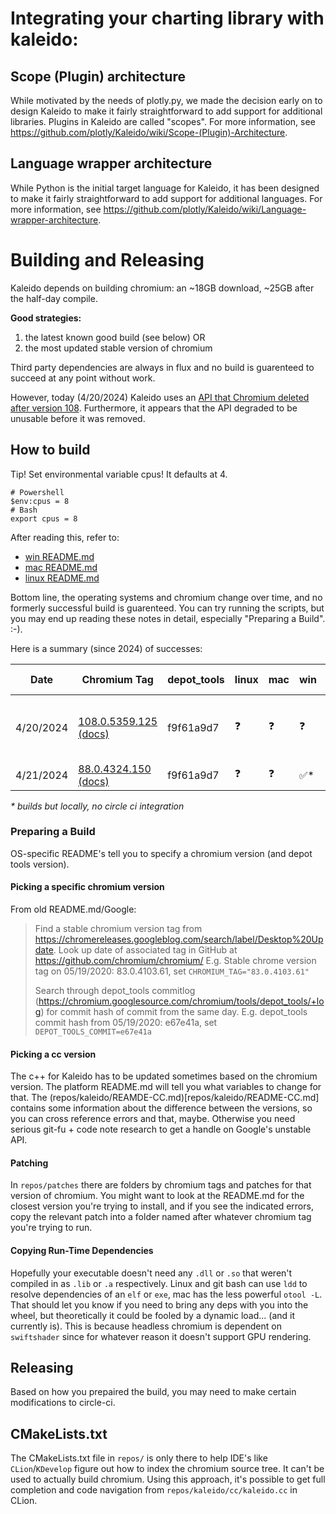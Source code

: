 # Integrating your charting library with kaleido:

## Scope (Plugin) architecture
While motivated by the needs of plotly.py, we made the decision early on to design Kaleido to make it fairly straightforward to add support for additional libraries.  Plugins in Kaleido are called "scopes". For more information, see https://github.com/plotly/Kaleido/wiki/Scope-(Plugin)-Architecture.

## Language wrapper architecture
While Python is the initial target language for Kaleido, it has been designed to make it fairly straightforward to add support for additional languages. For more information, see https://github.com/plotly/Kaleido/wiki/Language-wrapper-architecture.

# Building and Releasing

Kaleido depends on building chromium: an ~18GB download, ~25GB after the half-day compile.

**Good strategies:**

1. the latest known good build (see below) OR
2. the most updated stable version of chromium

Third party dependencies are always in flux and no build is guarenteed to succeed at any point without work.

However, today (4/20/2024) Kaleido uses an [API that Chromium deleted after version 108](https://source.chromium.org/chromium/chromium/src/+/69dde6480cf45b1ee6cee9d2a091546bba1022cf). Furthermore, it appears that the API degraded to be unusable before it was removed.

## How to build

Tip! Set environmental variable cpus! It defaults at 4.

```
# Powershell
$env:cpus = 8
# Bash
export cpus = 8
```

After reading this, refer to:

* [win README.md](repos/win_scripts/README.md)
* [mac README.md](repos/mac_scripts/README.md)
* [linux README.md](repos/linux_scripts/README.md)

Bottom line, the operating systems and chromium change over time, and no formerly successful build is guarenteed. You can try running the scripts, but you may end up reading these notes in detail, especially "Preparing a Build". :-).

Here is a summary (since 2024) of successes:

| Date      | Chromium Tag                                                                                                                                                                                           | depot_tools | linux | mac | win | K. CC  | Kaleido | Notes                          |
| --------  | ------------------------------------------------------------------------------------------------------------------------------------------------------------------------------------------------------ | ----------- | ----- | --- | --  |------- | ------ |  ----------------------------- |
| 4/20/2024 | [108.0.5359.125](https://chromium.googlesource.com/chromium/src/+/refs/tags/108.0.5359.125) [(docs)](https://chromium.googlesource.com/chromium/src/+/refs/tags/108.0.5359.125/docs/)                  | f9f61a9d7   |   ❓  |  ❓ |  ❓ | cc-1.5 |        |  Runtime errors likely due to old API degredation |
| 4/21/2024 | [88.0.4324.150](https://chromium.googlesource.com/chromium/src/+/refs/tags/88.0.4324.150) [(docs)](https://chromium.googlesource.com/chromium/src/+/refs/tags/88.0.4324.150/docs/)                     | f9f61a9d7   |   ❓  |  ❓ | ✅* | cc     | 19d0ee00 | |


_* builds but locally, no circle ci integration_

### Preparing a Build

OS-specific README's tell you to specify a chromium version (and depot tools version).

#### Picking a specific chromium version
From old README.md/Google:
> Find a stable chromium version tag from https://chromereleases.googleblog.com/search/label/Desktop%20Update. Look up date of associated tag in GitHub at https://github.com/chromium/chromium/
E.g. Stable chrome version tag on 05/19/2020: 83.0.4103.61, set `CHROMIUM_TAG="83.0.4103.61"`
>
> Search through depot_tools commitlog (https://chromium.googlesource.com/chromium/tools/depot_tools/+log) for commit hash of commit from the same day.
E.g. depot_tools commit hash from 05/19/2020: e67e41a, set `DEPOT_TOOLS_COMMIT=e67e41a`
#### Picking a cc version

The c++ for Kaleido has to be updated sometimes based on the chromium version. The platform README.md will tell you what variables to change for that. The (repos/kaleido/REAMDE-CC.md)[repos/kaleido/README-CC.md] contains some information about the difference between the versions, so you can cross reference errors and that, maybe. Otherwise you need serious git-fu + code note research to get a handle on Google's unstable API.

#### Patching

In `repos/patches` there are folders by chromium tags and patches for that version of chromium. You might want to look at the README.md for the closest version you're trying to install, and if you see the indicated errors, copy the relevant patch into a folder named after whatever chromium tag you're trying to run.

#### Copying Run-Time Dependencies

Hopefully your executable doesn't need any `.dll` or `.so` that weren't compiled in as `.lib` or `.a` respectively. Linux and git bash can use `ldd` to resolve dependencies of an `elf` or `exe`, mac has the less powerful `otool -L`. That should let you know if you need to bring any deps with you into the wheel, but theoretically it could be fooled by a dynamic load... (and it currently is). This is because headless chromium is dependent on `swiftshader` since for whatever reason it doesn't support GPU rendering.

## Releasing

Based on how you prepaired the build, you may need to make certain modifications to circle-ci.

## CMakeLists.txt
The CMakeLists.txt file in `repos/` is only there to help IDE's like `CLion`/`KDevelop` figure out how to index the chromium source tree. It can't be used to actually build chromium. Using this approach, it's possible to get full completion and code navigation from `repos/kaleido/cc/kaleido.cc` in CLion.
